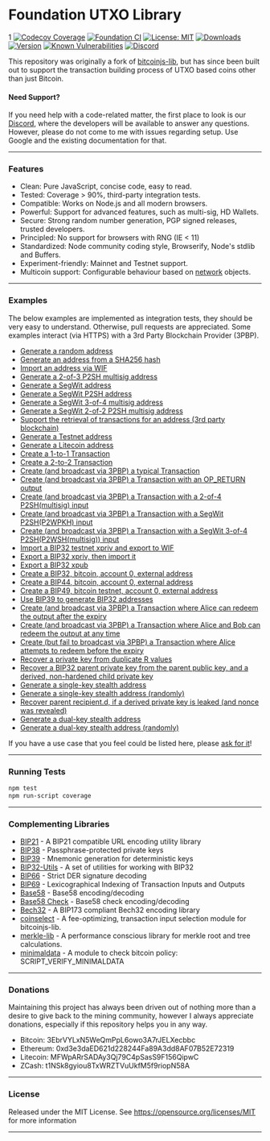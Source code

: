 # Foundation UTXO Library
1
[![Codecov Coverage](https://img.shields.io/codecov/c/github/blinkhash/foundation-utxo-lib.svg?style=flat-square)](https://codecov.io/gh/blinkhash/foundation-utxo-lib/)
[![Foundation CI](https://github.com/blinkhash/foundation-utxo-lib/actions/workflows/build.yml/badge.svg?branch=master)](https://github.com/blinkhash/foundation-utxo-lib/actions/workflows/build.yml)
[![License: MIT](https://img.shields.io/badge/License-MIT-yellow.svg)](https://opensource.org/licenses/MIT)
[![Downloads](https://img.shields.io/npm/dm/foundation-utxo-lib.svg)](https://www.npmjs.com/package/foundation-utxo-lib)
[![Version](https://img.shields.io/npm/v/foundation-utxo-lib.svg)](https://www.npmjs.com/package/foundation-utxo-lib)
[![Known Vulnerabilities](https://snyk.io/test/npm/foundation-utxo-lib/badge.svg)](https://snyk.io/test/npm/foundation-utxo-lib)
[![Discord](https://img.shields.io/discord/738590795384356904)](https://discord.gg/rNjez6VgNF)

This repository was originally a fork of [bitcoinjs-lib](https://github.com/BitGo/bitcoinjs-lib), but has since been built out to support the transaction building process of UTXO based coins other than just Bitcoin.

#### Need Support?

If you need help with a code-related matter, the first place to look is our [Discord](https://discord.gg/rNjez6VgNF), where the developers will be available to answer any questions. However, please do not come to me with issues regarding setup. Use Google and the existing documentation for that.

---

### Features

- Clean: Pure JavaScript, concise code, easy to read.
- Tested: Coverage > 90%, third-party integration tests.
- Compatible: Works on Node.js and all modern browsers.
- Powerful: Support for advanced features, such as multi-sig, HD Wallets.
- Secure: Strong random number generation, PGP signed releases, trusted developers.
- Principled: No support for browsers with RNG (IE < 11)
- Standardized: Node community coding style, Browserify, Node's stdlib and Buffers.
- Experiment-friendly: Mainnet and Testnet support.
- Multicoin support: Configurable behaviour based on [network](https://github.com/blinkhash/foundation-utxo-lib/blob/master/src/networks.js) objects.

---

### Examples

The below examples are implemented as integration tests, they should be very easy to understand. Otherwise, pull requests are appreciated. Some examples interact (via HTTPS) with a 3rd Party Blockchain Provider (3PBP).

- [Generate a random address](https://github.com/blinkhash/foundation-utxo-lib/blob/master/test/integration/addresses.js#L12)
- [Generate an address from a SHA256 hash](https://github.com/blinkhash/foundation-utxo-lib/blob/master/test/integration/addresses.js#L19)
- [Import an address via WIF](https://github.com/blinkhash/foundation-utxo-lib/blob/master/test/integration/addresses.js#L29)
- [Generate a 2-of-3 P2SH multisig address](https://github.com/blinkhash/foundation-utxo-lib/blob/master/test/integration/addresses.js#L36)
- [Generate a SegWit address](https://github.com/blinkhash/foundation-utxo-lib/blob/master/test/integration/addresses.js#L50)
- [Generate a SegWit P2SH address](https://github.com/blinkhash/foundation-utxo-lib/blob/master/test/integration/addresses.js#L60)
- [Generate a SegWit 3-of-4 multisig address](https://github.com/blinkhash/foundation-utxo-lib/blob/master/test/integration/addresses.js#L71)
- [Generate a SegWit 2-of-2 P2SH multisig address](https://github.com/blinkhash/foundation-utxo-lib/blob/master/test/integration/addresses.js#L86)
- [Support the retrieval of transactions for an address (3rd party blockchain)](https://github.com/blinkhash/foundation-utxo-lib/blob/master/test/integration/addresses.js#L100)
- [Generate a Testnet address](https://github.com/blinkhash/foundation-utxo-lib/blob/master/test/integration/addresses.js#L121)
- [Generate a Litecoin address](https://github.com/blinkhash/foundation-utxo-lib/blob/master/test/integration/addresses.js#L131)
- [Create a 1-to-1 Transaction](https://github.com/blinkhash/foundation-utxo-lib/blob/master/test/integration/transactions.js#L14)
- [Create a 2-to-2 Transaction](https://github.com/blinkhash/foundation-utxo-lib/blob/master/test/integration/transactions.js#L28)
- [Create (and broadcast via 3PBP) a typical Transaction](https://github.com/blinkhash/foundation-utxo-lib/blob/master/test/integration/transactions.js#L46)
- [Create (and broadcast via 3PBP) a Transaction with an OP\_RETURN output](https://github.com/blinkhash/foundation-utxo-lib/blob/master/test/integration/transactions.js#L88)
- [Create (and broadcast via 3PBP) a Transaction with a 2-of-4 P2SH(multisig) input](https://github.com/blinkhash/foundation-utxo-lib/blob/master/test/integration/transactions.js#L115)
- [Create (and broadcast via 3PBP) a Transaction with a SegWit P2SH(P2WPKH) input](https://github.com/blinkhash/foundation-utxo-lib/blob/master/test/integration/transactions.js#L151)
- [Create (and broadcast via 3PBP) a Transaction with a SegWit 3-of-4 P2SH(P2WSH(multisig)) input](https://github.com/blinkhash/foundation-utxo-lib/blob/master/test/integration/transactions.js#L183)
- [Import a BIP32 testnet xpriv and export to WIF](https://github.com/blinkhash/foundation-utxo-lib/blob/master/test/integration/bip32.js#L8)
- [Export a BIP32 xpriv, then import it](https://github.com/blinkhash/foundation-utxo-lib/blob/master/test/integration/bip32.js#L15)
- [Export a BIP32 xpub](https://github.com/blinkhash/foundation-utxo-lib/blob/master/test/integration/bip32.js#L26)
- [Create a BIP32, bitcoin, account 0, external address](https://github.com/blinkhash/foundation-utxo-lib/blob/master/test/integration/bip32.js#L35)
- [Create a BIP44, bitcoin, account 0, external address](https://github.com/blinkhash/foundation-utxo-lib/blob/master/test/integration/bip32.js#L50)
- [Create a BIP49, bitcoin testnet, account 0, external address](https://github.com/blinkhash/foundation-utxo-lib/blob/master/test/integration/bip32.js#L66)
- [Use BIP39 to generate BIP32 addresses](https://github.com/blinkhash/foundation-utxo-lib/blob/master/test/integration/bip32.js#L83)
- [Create (and broadcast via 3PBP) a Transaction where Alice can redeem the output after the expiry](https://github.com/blinkhash/foundation-utxo-lib/blob/master/test/integration/cltv.js#L37)
- [Create (and broadcast via 3PBP) a Transaction where Alice and Bob can redeem the output at any time](https://github.com/blinkhash/foundation-utxo-lib/blob/master/test/integration/cltv.js#L71)
- [Create (but fail to broadcast via 3PBP) a Transaction where Alice attempts to redeem before the expiry](https://github.com/blinkhash/foundation-utxo-lib/blob/master/test/integration/cltv.js#L104)
- [Recover a private key from duplicate R values](https://github.com/blinkhash/foundation-utxo-lib/blob/master/test/integration/crypto.js#L14)
- [Recover a BIP32 parent private key from the parent public key, and a derived, non-hardened child private key](https://github.com/blinkhash/foundation-utxo-lib/blob/master/test/integration/crypto.js#L115)
- [Generate a single-key stealth address](https://github.com/blinkhash/foundation-utxo-lib/blob/master/test/integration/stealth.js#L70:)
- [Generate a single-key stealth address (randomly)](https://github.com/blinkhash/foundation-utxo-lib/blob/master/test/integration/stealth.js#L89:)
- [Recover parent recipient.d, if a derived private key is leaked (and nonce was revealed)](https://github.com/blinkhash/foundation-utxo-lib/blob/master/test/integration/stealth.js#L105)
- [Generate a dual-key stealth address](https://github.com/blinkhash/foundation-utxo-lib/blob/master/test/integration/stealth.js#L122)
- [Generate a dual-key stealth address (randomly)](https://github.com/blinkhash/foundation-utxo-lib/blob/master/test/integration/stealth.js#L145)

If you have a use case that you feel could be listed here, please [ask for it](https://github.com/blinkhash/foundation-utxo-lib/issues/new)!

---

### Running Tests

``` bash
npm test
npm run-script coverage
```

---

### Complementing Libraries

- [BIP21](https://github.com/bitcoinjs/bip21) - A BIP21 compatible URL encoding utility library
- [BIP38](https://github.com/bitcoinjs/bip38) - Passphrase-protected private keys
- [BIP39](https://github.com/bitcoinjs/bip39) - Mnemonic generation for deterministic keys
- [BIP32-Utils](https://github.com/bitcoinjs/bip32-utils) - A set of utilities for working with BIP32
- [BIP66](https://github.com/bitcoinjs/bip66) - Strict DER signature decoding
- [BIP69](https://github.com/bitcoinjs/bip69) - Lexicographical Indexing of Transaction Inputs and Outputs
- [Base58](https://github.com/cryptocoinjs/bs58) - Base58 encoding/decoding
- [Base58 Check](https://github.com/bitcoinjs/bs58check) - Base58 check encoding/decoding
- [Bech32](https://github.com/bitcoinjs/bech32) - A BIP173 compliant Bech32 encoding library
- [coinselect](https://github.com/bitcoinjs/coinselect) - A fee-optimizing, transaction input selection module for bitcoinjs-lib.
- [merkle-lib](https://github.com/bitcoinjs/merkle-lib) - A performance conscious library for merkle root and tree calculations.
- [minimaldata](https://github.com/bitcoinjs/minimaldata) - A module to check bitcoin policy: SCRIPT_VERIFY_MINIMALDATA

---

### Donations

Maintaining this project has always been driven out of nothing more than a desire to give back to the mining community, however I always appreciate donations, especially if this repository helps you in any way.

- Bitcoin: 3EbrVYLxN5WeQmPpL6owo3A7rJELXecbbc
- Ethereum: 0xd3e3daED621d228244Fa89A3dd8AF07B52E72319
- Litecoin: MFWpARrSADAy3Qj79C4pSasS9F156QipwC
- ZCash: t1NSk8gyiou8TxWRZTVuUkfM5f9riopN58A

---

### License

Released under the MIT License. See https://opensource.org/licenses/MIT for more information

---
